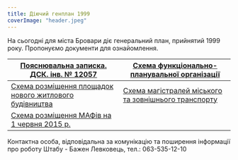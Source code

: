 ```yaml
---
title: Діючий генплан 1999
coverImage: "header.jpeg"
---
```


На сьогодні для міста Бровари діє генеральний план, прийнятий 1999 року. Пропонуємо документи для ознайомлення.

| [Пояснювальна записка. ДСК. інв. № 12057](https://drive.google.com/file/d/0B5GzpYvnFyhtWjRVaFpZTlJ1NEU/view?usp=sharing) | [Схема функціонально-планувальної організації](https://drive.google.com/file/d/0B5GzpYvnFyhtRFZJdHpSNC04VUE/view?usp=sharing) |
|---------------------------------------------------------------------------------------------------------------------------|----------------------------------------------------------------------------------------------------------------------------------|
| [Схема розміщення площадок нового житлового будівництва](https://drive.google.com/file/d/0B5GzpYvnFyhtel9xcm43S0VwT1k/view?usp=sharing) | [Схема магістралей міського та зовнішнього транспорту](https://drive.google.com/file/d/0B5GzpYvnFyhtOUVUVW16ZklzY0U/view?usp=sharing) |
| [Схема розміщення МАФів на 1 червня 2015 р.](https://drive.google.com/file/d/0By2guNGEQkueSlpBQjM2UmZpSjA/view?usp=sharing) | |

Контактна особа, відповідальна за комунікацію та поширення інформації про роботу Штабу - Бажен Левковець, тел.: 063-535-12-10 